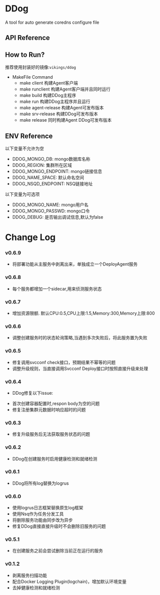 # DDog
A tool for auto generate coredns configure file

## API Reference

## How to Run?
推荐使用封装好的镜像:`vikings/ddog`

* MakeFile Command
    - make client 构建Agent客户端
    - make runclient 构建Agent客户端并且同时运行
    - make build 构建DDog主程序
    - make run 构建DDog主程序并且运行
    - make agent-release 构建Agent可发布版本
    - make srv-release 构建DDog可发布版本
    - make release 同时构建Agent DDog可发布版本
## ENV Reference
以下变量不允许为空

- DDOG_MONGO_DB: mongo数据库名称
- DDOG_REGION: 集群所在区域   
- DDOG_MONGO_ENDPOINT: mongo链接信息
- DDOG_NAME_SPACE: 默认命名空间
- DDOG_NSQD_ENDPOINT: NSQ链接地址
   
以下变量为可选项
- DDOG_MONGO_NAME: mongo用户名 
- DDOG_MONGO_PASSWD: mongo口令
- DDOG_DEBUG: 是否输出调试信息,默认为false

# Change Log

### v0.6.9
* 将部署功能从主服务中剥离出来，单独成立一个DeployAgent服务

### v0.6.8
* 每个服务都增加一个sidecar,用来侦测服务状态

### v0.6.7
* 增加资源限额. 默认CPU:0.5,CPU上限:1.5,Memory:300,Memory上限:800

### v0.6.6
* 调整创建服务时的状态轮询策略,当遇到多次失败后，将此服务置为失败

### v0.6.5
* 修复调用svcconf check接口，预期结果不幂等的问题
* 调整升级规则，当直接调用Svcconf Deploy接口时按照直接升级来处理

### v0.6.4
* DDog修复以下issue:
 - 首次创建容器配置时,respon body为空的问题
 - 修复注册集群元数据时响应超时的问题

### v0.6.3
* 修复升级服务后无法获取服务状态的问题

### v0.6.2
* DDog在创建服务时启用健康检测和就绪检测

### v0.6.1
* DDog将所有log替换为logrus

### v0.6.0
* 使用logrus日志框架替换原生log框架
* 使用Nsq作为任务分发工具
* 将删除服务功能由同步改为异步
* 修复DDog直接直接升级时不会删除旧服务的问题

### v0.5.1
* 在创建服务之前会尝试删除当前正在运行的服务

### v0.1.2

* 剥离服务扫描功能
* 配合Docker Logging Plugin(logchain)，增加默认环境变量
* 去掉健康检测和就绪检测
